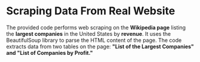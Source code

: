 # Scraping Data From Real Website

The provided code performs web scraping on the <b>Wikipedia page</b> listing the <b>largest companies</b> in the United States by <b>revenue</b>. It uses the BeautifulSoup library to parse the HTML content of the page. The code extracts data from two tables on the page: <b>"List of the Largest Companies" and "List of Companies by Profit."</b>
